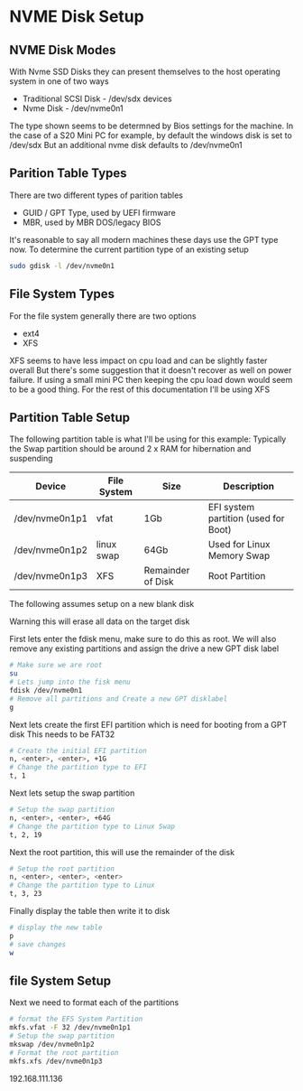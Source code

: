 # NVME Disk Setup

## NVME Disk Modes

With Nvme SSD Disks they can present themselves to the host operating system in one of two ways

  * Traditional SCSI Disk - /dev/sdx devices
  * Nvme Disk - /dev/nvme0n1

The type shown seems to be determned by Bios settings for the machine.
In the case of a S20 Mini PC for example, by default the windows disk is set to /dev/sdx
But an additional nvme disk defaults to /dev/nvme0n1

## Parition Table Types

There are two different types of parition tables

  * GUID / GPT Type, used by UEFI firmware
  * MBR, used by MBR DOS/legacy BIOS

It's reasonable to say all modern machines these days use the GPT type now.
To determine the current partition type of an existing setup
```bash
sudo gdisk -l /dev/nvme0n1
```

## File System Types

For the file system generally there are two options

  * ext4
  * XFS

XFS seems to have less impact on cpu load and can be slightly faster overall
But there's some suggestion that it doesn't recover as well on power failure.
If using a small mini PC then keeping the cpu load down would seem to be a good thing.
For the rest of this documentation I'll be using XFS

## Partition Table Setup

The following partition table is what I'll be using for this example:
Typically the Swap partition should be around 2 x RAM for hibernation and suspending

| Device         | File System | Size              | Description |
| -------------- | ----------- | ----------------- | ----------- |
| /dev/nvme0n1p1 | vfat        | 1Gb               | EFI system partition (used for Boot) |
| /dev/nvme0n1p2 | linux swap  | 64Gb              | Used for Linux Memory Swap |
| /dev/nvme0n1p3 | XFS         | Remainder of Disk | Root Partition |

The following assumes setup on a new blank disk

Warning this will erase all data on the target disk

First lets enter the fdisk menu, make sure to do this as root.
We will also remove any existing partitions and assign the drive a new GPT disk label
```bash
# Make sure we are root
su
# Lets jump into the fisk menu
fdisk /dev/nvme0n1
# Remove all partitions and Create a new GPT disklabel
g
```

Next lets create the first EFI partition which is need for booting from a GPT disk
This needs to be FAT32
```bash
# Create the initial EFI partition
n, <enter>, <enter>, +1G
# Change the partition type to EFI
t, 1
```

Next lets setup the swap partition
```bash
# Setup the swap partition
n, <enter>, <enter>, +64G
# Change the partition type to Linux Swap
t, 2, 19
```

Next the root partition, this will use the remainder of the disk
```bash
# Setup the root partition
n, <enter>, <enter>, <enter>
# Change the partition type to Linux
t, 3, 23
```

Finally display the table then write it to disk
```bash
# display the new table
p
# save changes
w
```

## file System Setup

Next we need to format each of the partitions
```bash
# format the EFS System Partition
mkfs.vfat -F 32 /dev/nvme0n1p1
# Setup the swap partition
mkswap /dev/nvme0n1p2
# Format the root partition
mkfs.xfs /dev/nvme0n1p3
```





192.168.111.136
